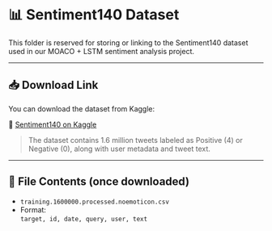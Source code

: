 # 📊 Sentiment140 Dataset

This folder is reserved for storing or linking to the Sentiment140 dataset used in our MOACO + LSTM sentiment analysis project.

---

## 📥 Download Link

You can download the dataset from Kaggle:

🔗 [Sentiment140 on Kaggle](https://www.kaggle.com/datasets/kazanova/sentiment140)

> The dataset contains 1.6 million tweets labeled as Positive (4) or Negative (0), along with user metadata and tweet text.

---

## 📁 File Contents (once downloaded)

- `training.1600000.processed.noemoticon.csv`
- Format:  
  `target, id, date, query, user, text`


